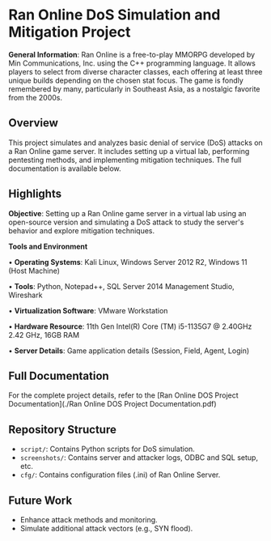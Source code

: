# Ran Online DoS Simulation and Mitigation Project
**General Information**: Ran Online is a free-to-play MMORPG developed by Min Communications, Inc. using the C++ programming language. It allows players to select from diverse character classes, each offering at least three unique builds depending on the chosen stat focus. The game is fondly remembered by many, particularly in Southeast Asia, as a nostalgic favorite from the 2000s.

## Overview
This project simulates and analyzes basic denial of service (DoS) attacks on a Ran Online game server. It includes setting up a virtual lab, performing pentesting methods, and implementing mitigation techniques. The full documentation is available below.

## Highlights
**Objective**: Setting up a Ran Online game server in a virtual lab using an open-source version and simulating a DoS attack to study the server's behavior and explore mitigation techniques.

**Tools and Environment**

•	**Operating Systems**: Kali Linux, Windows Server 2012 R2, Windows 11 (Host Machine)

•	**Tools**: Python, Notepad++, SQL Server 2014 Management Studio, Wireshark

•	**Virtualization Software**: VMware Workstation

•	**Hardware Resource**: 11th Gen Intel(R) Core (TM) i5-1135G7 @ 2.40GHz 2.42 GHz, 16GB RAM

•	**Server Details**: Game application details (Session, Field, Agent, Login)

## Full Documentation

For the complete project details, refer to the [Ran Online DOS Project Documentation](./Ran Online DOS Project Documentation.pdf)

## Repository Structure

- `script/`: Contains Python scripts for DoS simulation.
- `screenshots/`: Contains server and attacker logs, ODBC and SQL setup, etc.
- `cfg/`: Contains configuration files (.ini) of Ran Online Server.

## Future Work

- Enhance attack methods and monitoring.
- Simulate additional attack vectors (e.g., SYN flood).
